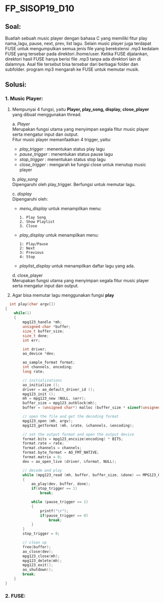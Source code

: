 # FP_SISOP19_D10 </br>

## Soal:</br>

Buatlah sebuah music player dengan bahasa C yang memiliki fitur play nama_lagu, pause, next, prev, list lagu. Selain music player juga terdapat FUSE untuk mengumpulkan semua jenis file yang berekstensi .mp3 kedalam FUSE yang tersebar pada direktori /home/user. Ketika FUSE dijalankan, direktori hasil FUSE hanya berisi file .mp3 tanpa ada direktori lain di dalamnya. Asal file tersebut bisa tersebar dari berbagai folder dan subfolder. program mp3 mengarah ke FUSE untuk memutar musik.</br>


## Solusi:</br>

### 1. Music Player:</br>
1. Mempunyai 4 fungsi, yaitu **Player, play_song, display, close_player** yang dibuat menggunakan thread.</br>

   a. _Player_</br>
      Merupakan fungsi utama yang menyimpan segala fitur music player serta mengatur input dan output.</br>
      Fitur music player memanfaatkan 4 trigger, yaitu:</br>
      - _play_trigger_ : menentukan status play lagu</br>
      - _pause_trigger_ : menentukan status pause lagu</br>
      - _stop_trigger_ : menentukan status stop lagu</br>
      - _close_trigger_ : mengarah ke fungsi close untuk menutup music player</br>
      
   b. _play_song_</br>
      Dipengaruhi oleh play_trigger. Berfungsi untuk memutar lagu.</br>
     
   c. _display_</br>
      Dipengaruhi oleh: </br>
      - _menu_display_ untuk menampilkan menu:</br>
        ```
        1. Play Song
        2. Show Playlist
        3. Close
        ```
     
      - _play_display_ untuk menampilkan menu:</br>
        ```
        1: Play/Pause
        2: Next
        3: Previous
        4: Stop
        ```
      - _playlist_display_ untuk menampilkan daftar lagu yang ada.</br>

   d. close_player</br>
      Merupakan fungsi utama yang menyimpan segala fitur music player serta mengatur input dan output.</br>   

2. Agar bisa memutar lagu menggunakan fungsi **play**</br>
  ```c
    int play(char argv[])
  {
      while(1)
      {
          mpg123_handle *mh;
          unsigned char *buffer;
          size_t buffer_size;
          size_t done;
          int err;

          int driver;
          ao_device *dev;

          ao_sample_format format;
          int channels, encoding;
          long rate;

          // initializations
          ao_initialize ();
          driver = ao_default_driver_id ();
          mpg123_init ();
          mh = mpg123_new (NULL, &err);
          buffer_size = mpg123_outblock(mh);
          buffer = (unsigned char*) malloc (buffer_size * sizeof(unsigned char));

          // open the file and get the decoding format
          mpg123_open (mh, argv);
          mpg123_getformat (mh, &rate, &channels, &encoding);

          // set the output format and open the output device
          format.bits = mpg123_encsize(encoding) * BITS;
          format.rate = rate;
          format.channels = channels;
          format.byte_format = AO_FMT_NATIVE;
          format.matrix = 0;
          dev = ao_open_live (driver, &format, NULL);

          // decode and play
          while (mpg123_read (mh, buffer, buffer_size, &done) == MPG123_OK)
          {
              ao_play(dev, buffer, done);
              if(stop_trigger == 1)
                  break;

              while (pause_trigger == 1)
              {
                  printf("\r");
                  if(pause_trigger == 0)
                      break;
              }
          }
          stop_trigger = 0;

          // clean up
          free(buffer);
          ao_close(dev);
          mpg123_close(mh);
          mpg123_delete(mh);
          mpg123_exit();
          ao_shutdown();
          break;
      }
  }
  ```
  
### 2. FUSE:</br>
